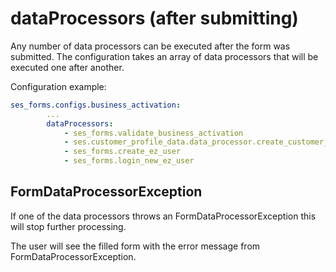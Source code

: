 # dataProcessors (after submitting)

Any number of data processors can be executed after the form was submitted. The configuration takes an array of data processors that will be executed one after another.

Configuration example:

``` yaml
ses_forms.configs.business_activation:
        ...
        dataProcessors:
            - ses_forms.validate_business_activation
            - ses.customer_profile_data.data_processor.create_customer_profile_data
            - ses_forms.create_ez_user
            - ses_forms.login_new_ez_user 
```

## FormDataProcessorException

If one of the data processors throws an FormDataProcessorException this will stop further processing.

The user will see the filled form with the error message from FormDataProcessorException.
